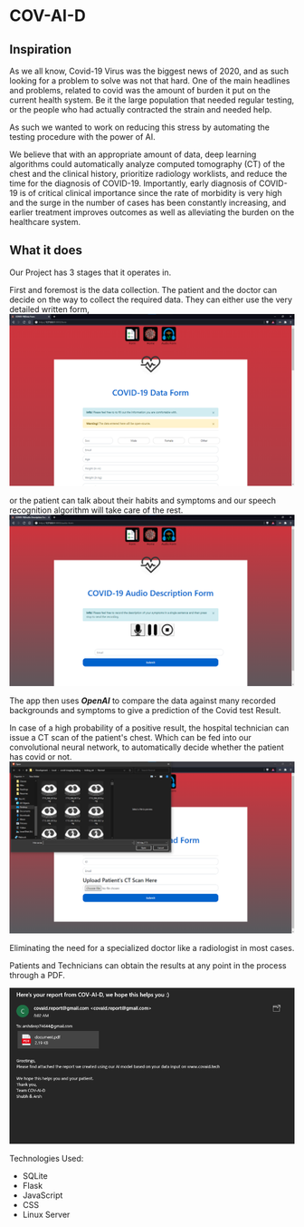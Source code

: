 # COV-AI-D

## Inspiration
As we all know, Covid-19 Virus was the biggest news of 2020, and as such looking for a problem to solve was not that hard. 
One of the main headlines and problems, related to covid was the amount of burden it put on the current health system. Be it the large population that needed regular testing, or the people who had actually contracted the strain and needed help.

As such we wanted to work on reducing this stress by automating the testing procedure with the power of AI.

We believe that with an appropriate amount of data, deep learning algorithms could automatically analyze computed tomography (CT) of the chest and the clinical history, prioritize radiology worklists, and reduce the time for the diagnosis of COVID-19.
Importantly, early diagnosis of COVID-19 is of critical clinical importance since the rate of morbidity is very high and the surge in the number of cases has been constantly increasing, and earlier treatment improves outcomes as well as alleviating the burden on the healthcare system.

## What it does
Our Project has 3 stages that it operates in.

First and foremost is the data collection. The patient and the doctor can decide on the way to collect the required data. They can either use the very detailed written form, 
![Image of Written Form](https://github.com/arshreality/COV-AI-D/blob/main/images/data-form.png)

or the patient can talk about their habits and symptoms and our speech recognition algorithm will take care of the rest.
![Image of Audio Form](https://github.com/arshreality/COV-AI-D/blob/main/images/audio_form.png)

The app then uses  _**OpenAI**_ to compare the data against many recorded backgrounds and symptoms to give a prediction of the Covid test Result.
 
In case of a high probability of a positive result, the hospital technician can issue a CT scan of the patient's chest. Which can be fed into our convolutional neural network, to automatically decide whether the patient has covid or not. 
![Sample CT scan](https://github.com/arshreality/COV-AI-D/blob/main/images/CTscan.png)


Eliminating the need for a specialized doctor like a radiologist in most cases.

Patients and Technicians can obtain the results at any point in the process through a PDF.

![Image of Sample PDF](https://github.com/arshreality/COV-AI-D/blob/main/images/sample-Email.png)

Technologies Used:
- SQLite
- Flask
- JavaScript
- CSS
- Linux Server
